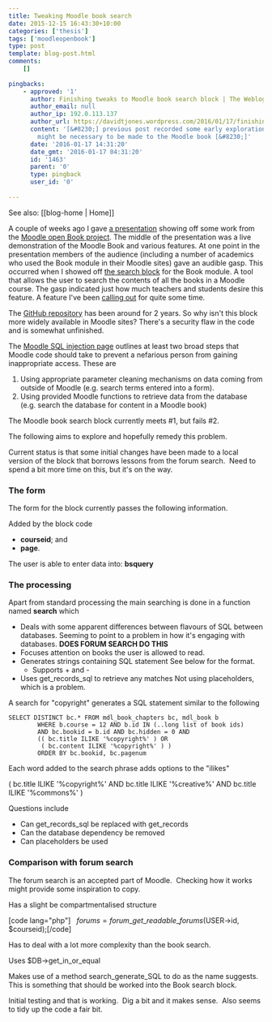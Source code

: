 ```yaml
---
title: Tweaking Moodle book search
date: 2015-12-15 16:43:30+10:00
categories: ['thesis']
tags: ['moodleopenbook']
type: post
template: blog-post.html
comments:
    []
    
pingbacks:
    - approved: '1'
      author: Finishing tweaks to Moodle book search block | The Weblog of (a) David Jones
      author_email: null
      author_ip: 192.0.113.137
      author_url: https://davidtjones.wordpress.com/2016/01/17/finishing-tweaks-to-moodle-book-search-block/
      content: '[&#8230;] previous post recorded some early exploration of what tweaks
        might be necessary to be made to the Moodle book [&#8230;]'
      date: '2016-01-17 14:31:20'
      date_gmt: '2016-01-17 04:31:20'
      id: '1463'
      parent: '0'
      type: pingback
      user_id: '0'
    
---
```


See also: [[blog-home | Home]]

A couple of weeks ago I gave [a presentation](/blog2/2015/11/30/opening-up-and-enhancing-moodle-books-with-github-epub-etc/) showing off some work from the [Moodle open Book project](/blog2/the-moodle-open-book-module-project/). The middle of the presentation was a live demonstration of the Moodle Book and various features. At one point in the presentation members of the audience (including a number of academics who used the Book module in their Moodle sites) gave an audible gasp. This occurred when I showed off [the search block](https://github.com/stronk7/moodle-block_search_books) for the Book module. A tool that allows the user to search the contents of all the books in a Moodle course. The gasp indicated just how much teachers and students desire this feature. A feature I've been [calling out](/blog2/2013/03/07/the-absence-of-a-search-function-my-current-big-problem-with-a-moodle-installation/) for quite some time.

The [GitHub repository](https://github.com/stronk7/moodle-block_search_books) has been around for 2 years. So why isn't this block more widely available in Moodle sites? There's a security flaw in the code and is somewhat unfinished.

The [Moodle SQL injection page](https://docs.moodle.org/dev/Security:SQL_injection) outlines at least two broad steps that Moodle code should take to prevent a nefarious person from gaining inappropriate access. These are

1. Using appropriate parameter cleaning mechanisms on data coming from outside of Moodle (e.g. search terms entered into a form).
2. Using provided Moodle functions to retrieve data from the database (e.g. search the database for content in a Moodle book)

The Moodle book search block currently meets #1, but fails #2.

The following aims to explore and hopefully remedy this problem.

Current status is that some initial changes have been made to a local version of the block that borrows lessons from the forum search.  Need to spend a bit more time on this, but it's on the way.

### The form

The form for the block currently passes the following information.

Added by the block code

- **courseid**; and
- **page**.

The user is able to enter data into: **bsquery**

### The processing

Apart from standard processing the main searching is done in a function named **search** which

- Deals with some apparent differences between flavours of SQL between databases. Seeming to point to a problem in how it's engaging with databases. **DOES FORUM SEARCH DO THIS**
- Focuses attention on books the user is allowed to read.
- Generates strings containing SQL statement See below for the format.
    - Supports + and -
- Uses get\_records\_sql to retrieve any matches Not using placeholders, which is a problem.

A search for "copyright" generates a SQL statement similar to the following

```
SELECT DISTINCT bc.* FROM mdl_book_chapters bc, mdl_book b
        WHERE b.course = 12 AND b.id IN (..long list of book ids)
        AND bc.bookid = b.id AND bc.hidden = 0 AND
        (( bc.title ILIKE '%copyright%' ) OR
         ( bc.content ILIKE '%copyright%' ) )
        ORDER BY bc.bookid, bc.pagenum
```

Each word added to the search phrase adds options to the "ilikes"

( bc.title ILIKE '%copyright%' AND bc.title ILIKE '%creative%' AND bc.title ILIKE '%commons%' )

Questions include

- Can get\_records\_sql be replaced with get\_records
- Can the database dependency be removed
- Can placeholders be used

### Comparison with forum search

The forum search is an accepted part of Moodle.  Checking how it works might provide some inspiration to copy.

Has a slight be compartmentalised structure

\[code lang="php"\]   $forums = forum\_get\_readable\_forums($USER-&gt;id, $courseid);\[/code\]

Has to deal with a lot more complexity than the book search.

Uses $DB->get\_in\_or\_equal

Makes use of a method search\_generate\_SQL to do as the name suggests.  This is something that should be worked into the Book search block.

Initial testing and that is working.  Dig a bit and it makes sense.  Also seems to tidy up the code a fair bit.